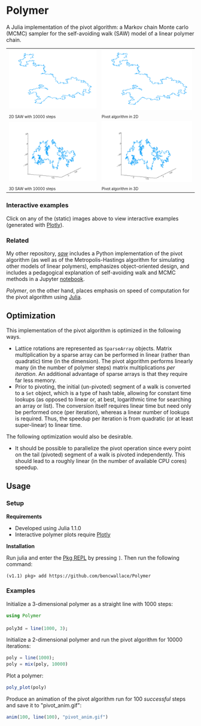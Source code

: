 # Polymer

A Julia implementation of the pivot algorithm: a Markov chain Monte carlo (MCMC) sampler for the self-avoiding walk (SAW) model of a linear polymer chain.

<table style="width:100%">
	<!-- 2D -->
	<!-- Images -->
	<tr>
		<td><a href="https://plot.ly/~bencwallace/4/" target="_blank"><img src="examples/plot_10000_100000.png" style="width:100%" /></a></td>
		<td><img src="examples/anim_100_10000_pre_100000.gif" style="width:100%" /></td>
	</tr>
	<!-- Captions -->
	<tr>
		<td><font size="1">2D SAW with 10000 steps</font></td>
		<td><font size="1">Pivot algorithm in 2D</font></td>
	</tr>
	<!-- 3D -->
	<!-- Images -->
	<tr>
		<td><a href="https://plot.ly/~bencwallace/8/" target="_blank"><img src="examples/plot3d_10000_100000.png" style="width:100%" /></a></td>
		<td><img src="examples/anim3d_100_10000_pre_100000.gif" style="width:100%" /></td>
	</tr>
	<!-- Captions -->
	<tr>
		<td><font size="1">3D SAW with 10000 steps</font></td>
		<td><font size="1">Pivot algorithm in 3D</font></td>
	</tr>
</table>

### Interactive examples

Click on any of the (static) images above to view interactive examples (generated with [Plotly](https://plot.ly/)).

### Related

My other repository, [*saw*](https://github.com/bencwallace/saw) includes a Python implementation of the pivot algorithm (as well as of the Metropolis-Hastings algorithm for simulating other models of linear polymers), emphasizes object-oriented design, and includes a pedagogical explanation of self-avoiding walk and MCMC methods in a Jupyter [notebook](https://github.com/bencwallace/saw/blob/master/saw-simulation.ipynb).

*Polymer*, on the other hand, places emphasis on speed of computation for the pivot algorithm using [Julia](https://julialang.org/).

## Optimization

This implementation of the pivot algorithm is optimized in the following ways.

* Lattice rotations are represented as `SparseArray` objects. Matrix multiplication by a sparse array can be performed in linear (rather than quadratic) time (in the dimension). The pivot algorithm performs linearly many (in the number of polymer steps) matrix multiplications *per iteration*. An additional advantage of sparse arrays is that they require far less memory.
* Prior to pivoting, the initial (un-pivoted) segment of a walk is converted to a `Set` object, which is a type of hash table, allowing for constant time lookups (as opposed to linear or, at best, logarithmic time for searching an array or list). The conversion itself requires linear time but need only be performed once (per iteration), whereas a linear number of lookups is required. Thus, the speedup per iteration is from quadratic (or at least super-linear) to linear time.

The following optimization would also be desirable.

* It should be possible to parallelize the pivot operation since every point on the tail (pivoted) segment of a walk is pivoted independently. This should lead to a roughly linear (in the number of available CPU cores) speedup.

## Usage

### Setup

**Requirements** 

* Developed using Julia 1.1.0
* Interactive polymer plots require [Plotly](https://plot.ly/julia/)

**Installation**

Run julia and enter the [Pkg REPL](https://docs.julialang.org/en/v1/stdlib/Pkg/index.html) by pressing `]`. Then run the following command:

```julia-repl
(v1.1) pkg> add https://github.com/bencwallace/Polymer
```

### Examples

Initialize a 3-dimensional polymer as a straight line with 1000 steps:

```julia
using Polymer

poly3d = line(1000, 3);
```

Initialize a 2-dimensional polymer and run the pivot algorithm for 10000 iterations:

```julia
poly = line(1000);
poly = mix(poly, 10000)
```

Plot a polymer:

```julia
poly_plot(poly)
```

Produce an animation of the pivot algorithm run for 100 *successful* steps and save it to "pivot_anim.gif":

```julia
anim(100, line(100), "pivot_anim.gif")
```
